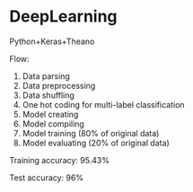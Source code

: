 # DeepLearning

Python+Keras+Theano

Flow:

1. Data parsing
2. Data preprocessing
3. Data shuffling 
4. One hot coding for multi-label classification
5. Model creating
6. Model compiling
7. Model training (80% of original data)
8. Model evaluating (20% of original data)

Training accuracy: 95.43%

Test accuracy: 96%
